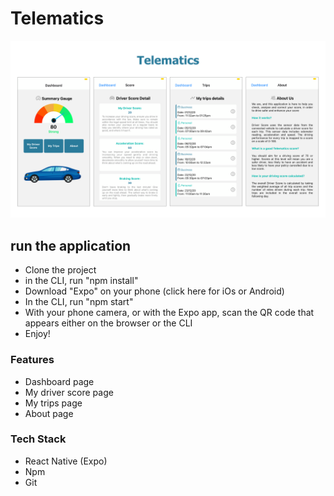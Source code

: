 # Telematics

<kbd>![image info](./assets/mockup/Telematics_ReadMe.png)</kbd>

## run the application

- Clone the project
- in the CLI, run "npm install"
- Download "Expo" on your phone (click here for iOs or Android)
- In the CLI, run "npm start"
- With your phone camera, or with the Expo app, scan the QR code that appears either on the browser or the CLI
- Enjoy!

### Features

- Dashboard page
- My driver score page
- My trips page
- About page

### Tech Stack

- React Native (Expo)
- Npm
- Git